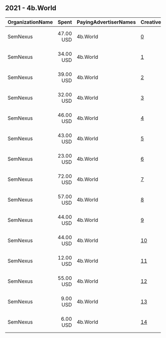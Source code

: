 ## 2021 - 4b.World 
|OrganizationName|Spent|PayingAdvertiserNames|CreativeUrls|Impressions|Genders|AgeBrackets|CountryCodes|BillingAddresses|CandidateBallotInformation|
|:---|---:|:---|:---|---:|:---|:---|:---|:---|:---|
|SemNexus|47.00 USD|4b.World|[0](https://www.snap.com/political-ads/asset/d7f08e11b2162a0b092cb6cd2b24371c878bc764d15ad68912a3a5fd47f336ed?mediaType=mp4)|165,584||18-26|united states|"175 Varick ,New York,10014,US"||
|SemNexus|34.00 USD|4b.World|[1](https://www.snap.com/political-ads/asset/d7f08e11b2162a0b092cb6cd2b24371c878bc764d15ad68912a3a5fd47f336ed?mediaType=mp4)|10,660||18+|united states|"175 Varick ,New York,10014,US"||
|SemNexus|39.00 USD|4b.World|[2](https://www.snap.com/political-ads/asset/001e79c3f485ff0e5e7736646ef8cf75054e2da3efe9d34482925aff4d7a4b1c?mediaType=mp4)|24,995||18+|united states|"175 Varick ,New York,10014,US"||
|SemNexus|32.00 USD|4b.World|[3](https://www.snap.com/political-ads/asset/8a6b637526c7f0a38a4d1f02850ccd0ad88b5f3393b5d38738004b51294e1c47?mediaType=mp4)|6,575||18-26|united states|"175 Varick ,New York,10014,US"||
|SemNexus|46.00 USD|4b.World|[4](https://www.snap.com/political-ads/asset/175d8bfcd441138b09b4f906c4b17015cac51f5635731b0c410b6b6c533173c1?mediaType=mp4)|24,180||18+|united states|"175 Varick ,New York,10014,US"||
|SemNexus|43.00 USD|4b.World|[5](https://www.snap.com/political-ads/asset/bd4f740f57ce3e9b0387408aab1efa7c9103de44ebbac40148e849880f726b79?mediaType=mp4)|6,554||18+|united states|"175 Varick ,New York,10014,US"||
|SemNexus|23.00 USD|4b.World|[6](https://www.snap.com/political-ads/asset/bd4f740f57ce3e9b0387408aab1efa7c9103de44ebbac40148e849880f726b79?mediaType=mp4)|6,687||18+|united states|"175 Varick ,New York,10014,US"||
|SemNexus|72.00 USD|4b.World|[7](https://www.snap.com/political-ads/asset/09fa7dc8973b59275888ce1a6a6097a9085ae6e5f531a3b919056a36eb4d8f19?mediaType=mp4)|32,283||18-26|united states|"175 Varick ,New York,10014,US"||
|SemNexus|57.00 USD|4b.World|[8](https://www.snap.com/political-ads/asset/cb8df8b60d60db956339ac4668139cd908528db3fb175a504ebe76b538a126e6?mediaType=mp4)|38,463||18-26|united states|"175 Varick ,New York,10014,US"||
|SemNexus|44.00 USD|4b.World|[9](https://www.snap.com/political-ads/asset/175d8bfcd441138b09b4f906c4b17015cac51f5635731b0c410b6b6c533173c1?mediaType=mp4)|27,109||18+|united states|"175 Varick ,New York,10014,US"||
|SemNexus|44.00 USD|4b.World|[10](https://www.snap.com/political-ads/asset/175d8bfcd441138b09b4f906c4b17015cac51f5635731b0c410b6b6c533173c1?mediaType=mp4)|29,476||18-26|united states|"175 Varick ,New York,10014,US"||
|SemNexus|12.00 USD|4b.World|[11](https://www.snap.com/political-ads/asset/d7f08e11b2162a0b092cb6cd2b24371c878bc764d15ad68912a3a5fd47f336ed?mediaType=mp4)|6,375||18+|united states|"175 Varick ,New York,10014,US"||
|SemNexus|55.00 USD|4b.World|[12](https://www.snap.com/political-ads/asset/7ba29369446f749090ebd86d711cf6cfcef4810c0d4890c6a6d35b1d73e3fc34?mediaType=mp4)|42,583||18+|united states|"175 Varick ,New York,10014,US"||
|SemNexus|9.00 USD|4b.World|[13](https://www.snap.com/political-ads/asset/09fa7dc8973b59275888ce1a6a6097a9085ae6e5f531a3b919056a36eb4d8f19?mediaType=mp4)|4,026||18+|united states|"175 Varick ,New York,10014,US"||
|SemNexus|6.00 USD|4b.World|[14](https://www.snap.com/political-ads/asset/09fa7dc8973b59275888ce1a6a6097a9085ae6e5f531a3b919056a36eb4d8f19?mediaType=mp4)|3,404||18+|united states|"175 Varick ,New York,10014,US"||
